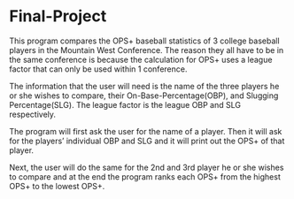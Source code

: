 # Final-Project

This program compares the OPS+ baseball statistics of 3 college baseball players in the Mountain West Conference. The reason they all 
have to be in the same conference is because the calculation for OPS+ uses a league factor that can only be used within 1 conference.

The information that the user will need is the name of the three players he or she wishes to compare, their On-Base-Percentage(OBP), 
and Slugging Percentage(SLG). The league factor is the league OBP and SLG respectively. 

The program will first ask the user for the name of a player. Then it will ask for the players’ individual OBP and SLG and it will 
print out the OPS+ of that player. 

Next, the user will do the same for the 2nd and 3rd player he or she wishes to compare and at the end the program ranks each OPS+ from 
the highest OPS+ to the lowest OPS+.  
